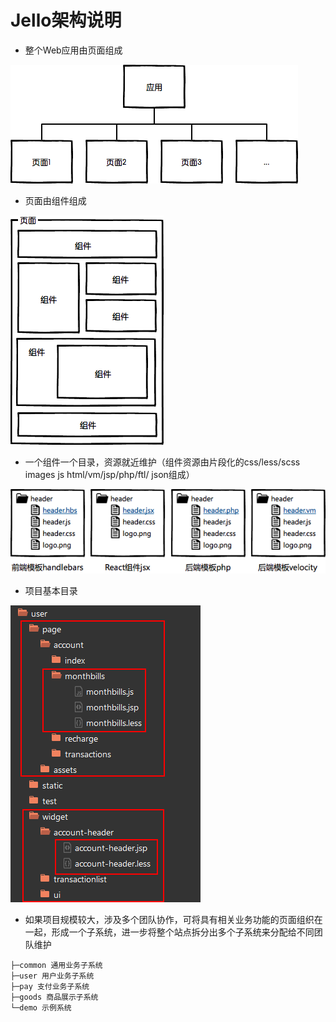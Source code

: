 # Jello架构说明

- 整个Web应用由页面组成

<img src="/images/app.png" alt="">

- 页面由组件组成

<img src="/images/page.png" alt="">

- 一个组件一个目录，资源就近维护（组件资源由片段化的css/less/scss images js html/vm/jsp/php/ftl/ json组成）

<img src="/images/templates.png" alt="">

- 项目基本目录

<img src="/images/mulu.png" alt="">

- 如果项目规模较大，涉及多个团队协作，可将具有相关业务功能的页面组织在一起，形成一个子系统，进一步将整个站点拆分出多个子系统来分配给不同团队维护

```
├─common 通用业务子系统
├─user 用户业务子系统   
├─pay 支付业务子系统
├─goods 商品展示子系统   
└─demo 示例系统
```

